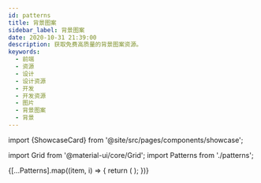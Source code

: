 ```yaml
---
id: patterns
title: 背景图案
sidebar_label: 背景图案
date: 2020-10-31 21:39:00
description: 获取免费高质量的背景图案资源。
keywords:
  - 前端
  - 资源
  - 设计
  - 设计资源
  - 开发
  - 开发资源
  - 图片
  - 背景图案
  - 背景
---
```


import {ShowcaseCard} from '@site/src/pages/components/showcase';

import Grid from '@material-ui/core/Grid'; import Patterns from './patterns';

<Grid container spacing={4} alignItems="stretch">
  {[...Patterns].map((item, i) => {
    return (
      <Grid item xs={12} md={6} xl={4} key={i}>
        <ShowcaseCard {...item} type="作者" />
      </Grid>
    );
  })}
</Grid>

